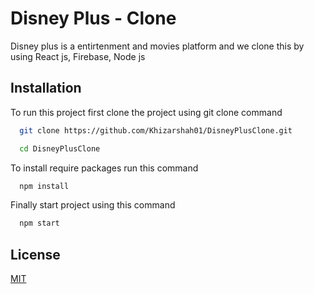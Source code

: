 
# Disney Plus - Clone

Disney plus is a entirtenment and movies platform and we clone this by using React js, Firebase, Node js 


## Installation

To run this project first clone the project using git clone command

```bash
  git clone https://github.com/Khizarshah01/DisneyPlusClone.git
```

```bash
  cd DisneyPlusClone
```

To install require packages run this command

```bash
  npm install
```

Finally start project using this command

```bash
  npm start
```
    
## License

[MIT](https://choosealicense.com/licenses/mit/)

